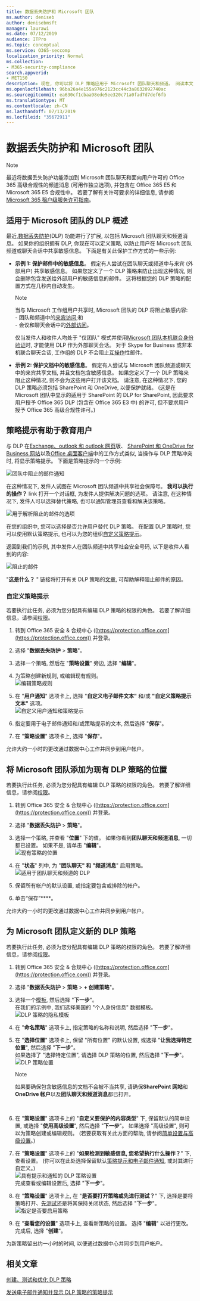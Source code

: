 ```yaml
---
title: 数据丢失防护和 Microsoft 团队
ms.author: deniseb
author: denisebmsft
manager: laurawi
ms.date: 07/12/2019
audience: ITPro
ms.topic: conceptual
ms.service: O365-seccomp
localization_priority: Normal
ms.collection:
- M365-security-compliance
search.appverid:
- MET150
description: 现在, 你可以将 DLP 策略应用于 Microsoft 团队聊天和频道。 阅读本文, 了解详细了解它的工作原理。
ms.openlocfilehash: 96ba26a4e155a976c2123cc44c3a8632092740ac
ms.sourcegitcommit: ea630cf1cbaa98ede5ee320c71a0fad7d7def6fb
ms.translationtype: MT
ms.contentlocale: zh-CN
ms.lasthandoff: 07/13/2019
ms.locfileid: "35672911"
---
```

# <a name="data-loss-prevention-and-microsoft-teams"></a>数据丢失防护和 Microsoft 团队

> [!NOTE]
> 最近将数据丢失防护功能添加到 Microsoft 团队聊天和面向用户许可的 Office 365 高级合规性的频道消息 (可用作独立选项), 并包含在 Office 365 E5 和 Microsoft 365 E5 合规性中。 若要了解有关许可要求的详细信息, 请参阅[Microsoft 365 租户级服务许可指南](https://docs.microsoft.com/office365/servicedescriptions/microsoft-365-service-descriptions/microsoft-365-tenantlevel-services-licensing-guidance)。

## <a name="overview-of-dlp-for-microsoft-teams"></a>适用于 Microsoft 团队的 DLP 概述

最近,[数据丢失防护](data-loss-prevention-policies.md)(DLP) 功能进行了扩展, 以包括 Microsoft 团队聊天和频道消息。 如果你的组织拥有 DLP, 你现在可以定义策略, 以防止用户在 Microsoft 团队频道或聊天会话中共享敏感信息。 下面是有关此保护工作方式的一些示例:

- **示例 1: 保护邮件中的敏感信息**。 假定有人尝试在团队聊天或频道中与来宾 (外部用户) 共享敏感信息。 如果您定义了一个 DLP 策略来防止出现这种情况, 则会删除包含发送给外部用户的敏感信息的邮件。 这将根据您的 DLP 策略的配置方式在几秒内自动发生。

    > [!NOTE]
    > 当与 Microsoft 工作组用户共享时, Microsoft 团队的 DLP 将阻止敏感内容:<br/>- 团队和频道中的[来宾访问](https://docs.microsoft.com/MicrosoftTeams/guest-access);和<br/>- 会议和聊天会话中的[外部访问](https://docs.microsoft.com/MicrosoftTeams/manage-external-access)。 <p>仅当发件人和收件人均处于 "仅团队" 模式并使用[Microsoft 团队本机联合身份验证](https://docs.microsoft.com/microsoftteams/manage-external-access)时, 才能使用 DLP 作为外部聊天会话。 对于 Skype for Business 或非本机联合聊天会话, 工作组的 DLP 不会阻止[互操作](https://docs.microsoft.com/microsoftteams/teams-and-skypeforbusiness-coexistence-and-interoperability#interoperability-of-teams-and-skype-for-business)性邮件。

- **示例 2: 保护文档中的敏感信息**。 假定有人尝试与 Microsoft 团队频道或聊天中的来宾共享文档, 并且文档包含敏感信息。 如果您定义了一个 DLP 策略来阻止这种情况, 则不会为这些用户打开该文档。 请注意, 在这种情况下, 您的 DLP 策略必须包括 SharePoint 和 OneDrive, 以便保护就绪。 (这是在 Microsoft 团队中显示的适用于 SharePoint 的 DLP for SharePoint, 因此要求用户授予 Office 365 DLP (包含在 Office 365 E3 中) 的许可, 但不要求用户授予 Office 365 高级合规性许可。)

## <a name="policy-tips-help-educate-users"></a>策略提示有助于教育用户

与 DLP 在[Exchange、outlook 和 outlook 网页](data-loss-prevention-policies.md#policy-evaluation-in-exchange-online-outlook-and-outlook-on-the-web)版、 [SharePoint 和 OneDrive for Business 网站](data-loss-prevention-policies.md#policy-evaluation-in-onedrive-for-business-and-sharepoint-online-sites)以及[Office 桌面客户端](data-loss-prevention-policies.md#policy-evaluation-in-the-office-desktop-programs)中的工作方式类似, 当操作与 DLP 策略冲突时, 将显示策略提示。 下面是策略提示的一个示例:

![团队中阻止的邮件通知](media/dlp-teams-blockedmessage-notification.png)

在这种情况下, 发件人试图在 Microsoft 团队频道中共享社会保障号。 **我可以执行的操作？** link 打开一个对话框, 为发件人提供解决问题的选项。 请注意, 在这种情况下, 发件人可以选择替代策略, 也可以通知管理员查看和解决该策略。

![用于解析阻止的邮件的选项](media/dlp-teams-blockedmessage-possibleactions.png)

在您的组织中, 您可以选择是否允许用户替代 DLP 策略。 在配置 DLP 策略时, 您可以使用默认策略提示, 也可以为您的组织[自定义策略提示](#to-customize-policy-tips)。 

返回到我们的示例, 其中发件人在团队频道中共享社会安全号码, 以下是收件人看到的内容:

![阻止的邮件](media/dlp-teams-blockedmessage-notification-to-user.png)

"**这是什么？** " 链接将打开有关 DLP 策略的[文章](data-loss-prevention-policies.md), 可帮助解释阻止邮件的原因。

### <a name="to-customize-policy-tips"></a>自定义策略提示

若要执行此任务, 必须为您分配具有编辑 DLP 策略的权限的角色。 若要了解详细信息，请参阅[权限](data-loss-prevention-policies.md#permissions)。

1. 转到 Office 365 安全 & 合规中心 ([https://protection.office.com](https://protection.office.com)) 并登录。

2. 选择 "**数据丢失防护** > **策略**"。 

3. 选择一个策略, 然后在 "**策略设置**" 旁边, 选择 "**编辑**"。

4. 为策略创建新规则, 或编辑现有规则。<br/>![编辑策略规则](media/dlp-teams-editrule.png)<br/>

5. 在 "**用户通知**" 选项卡上, 选择 "**自定义电子邮件文本"** 和/或 **"自定义策略提示文本"** 选项。<br/>![自定义用户通知和策略提示](media/dlp-teams-editrule-usernotifications.png)<br/>  

6. 指定要用于电子邮件通知和/或策略提示的文本, 然后选择 "**保存**"。 

7. 在 "**策略设置**" 选项卡上, 选择 "**保存**"。

允许大约一小时的更改通过数据中心工作并同步到用户帐户。
 
## <a name="add-microsoft-teams-as-a-location-to-existing-dlp-policies"></a>将 Microsoft 团队添加为现有 DLP 策略的位置

若要执行此任务, 必须为您分配具有编辑 DLP 策略的权限的角色。 若要了解详细信息，请参阅[权限](data-loss-prevention-policies.md#permissions)。

1. 转到 Office 365 安全 & 合规中心 ([https://protection.office.com](https://protection.office.com)) 并登录。

2. 选择 "**数据丢失防护** > **策略**"。 

3. 选择一个策略, 并查看 "**位置**" 下的值。 如果你看到**团队聊天和频道消息**, 一切都已设置。 如果不是, 请单击 "**编辑**"。<br/>![现有策略的位置](media/dlp-teams-editexistingpolicy.png)<br/>

4. 在 "**状态**" 列中, 为 "**团队聊天" 和 "频道消息**" 启用策略。<br/>![适用于团队聊天和频道的 DLP](media/dlp-teams-addteamschatschannels.png)<br/>

5. 保留所有帐户的默认设置, 或指定要包含或排除的帐户。

6. 单击“保存”****。

允许大约一小时的更改通过数据中心工作并同步到用户帐户。

## <a name="define-a-new-dlp-policy-for-microsoft-teams"></a>为 Microsoft 团队定义新的 DLP 策略

若要执行此任务, 必须为您分配具有编辑 DLP 策略的权限的角色。 若要了解详细信息，请参阅[权限](data-loss-prevention-policies.md#permissions)。

1. 转到 Office 365 安全 & 合规中心 ([https://protection.office.com](https://protection.office.com)) 并登录。

2. 选择 "**数据丢失防护** > **策略** > **+ 创建策略**"。 

3. 选择一个[模板](data-loss-prevention-policies.md#dlp-policy-templates), 然后选择 "**下一步**"。<br/>在我们的示例中, 我们选择美国的 "个人身份信息" 数据模板。<br/>![DLP 策略的隐私模板](media/dlp-teams-createnewpolicy-template.png)<br/>

4. 在 "**命名策略**" 选项卡上, 指定策略的名称和说明, 然后选择 "**下一步**"。 

5. 在 "**选择位置**" 选项卡上, 保留 "所有位置" 的默认设置, 或选择 "**让我选择特定位置**", 然后选择 "**下一步**"。<br/>如果选择了 "选择特定位置", 请选择 DLP 策略的位置, 然后选择 "**下一步**"。<br/>![DLP 策略位置](media/dlp-teams-selectlocationsnewpolicy.png)<br/>
    > [!NOTE]
    > 如果要确保包含敏感信息的文档不会被不当共享, 请确保**SharePoint 网站**和**OneDrive 帐户**以及**团队聊天和频道消息**都已打开。
<br/>

6. 在 "**策略设置**" 选项卡上的 "**自定义要保护的内容类型**" 下, 保留默认的简单设置, 或选择 "**使用高级设置**", 然后选择 "**下一步**"。 如果选择 "高级设置", 则可以为策略创建或编辑规则。 (若要获取有关此方面的帮助, 请参阅[简单设置与高级设置](data-loss-prevention-policies.md#simple-settings-vs-advanced-settings)。)

7.  在 "**策略设置**" 选项卡上的 "**如果检测到敏感信息, 您希望执行什么操作？**" 下, 查看设置。 (你可以在此处选择保留默认[策略提示和电子邮件通知](use-notifications-and-policy-tips.md), 或对其进行自定义。)<br/>![具有提示和通知的 DLP 策略设置](media/dlp-teams-policysettings-tipsemails.png)<br/>完成查看或编辑设置后, 选择 "**下一步**"。

8. 在 "**策略设置**" 选项卡上, 在 "**是否要打开策略或先进行测试？**" 下, 选择是要将策略打开、[先测试](data-loss-prevention-policies.md#roll-out-dlp-policies-gradually-with-test-mode)还是将其保持关闭状态, 然后选择 "**下一步**"。<br/>![指定是否要启用策略](media/dlp-teams-policysettings-turnonnow.png)<br/>

9. 在 "**查看您的设置**" 选项卡上, 查看新策略的设置。 选择 "**编辑**" 以进行更改。 完成后, 选择 "**创建**"。 

为新策略留出约一小时的时间, 以便通过数据中心并同步到用户帐户。

## <a name="related-articles"></a>相关文章

[创建、测试和优化 DLP 策略](create-test-tune-dlp-policy.md)

[发送电子邮件通知并显示 DLP 策略的策略提示](use-notifications-and-policy-tips.md)
